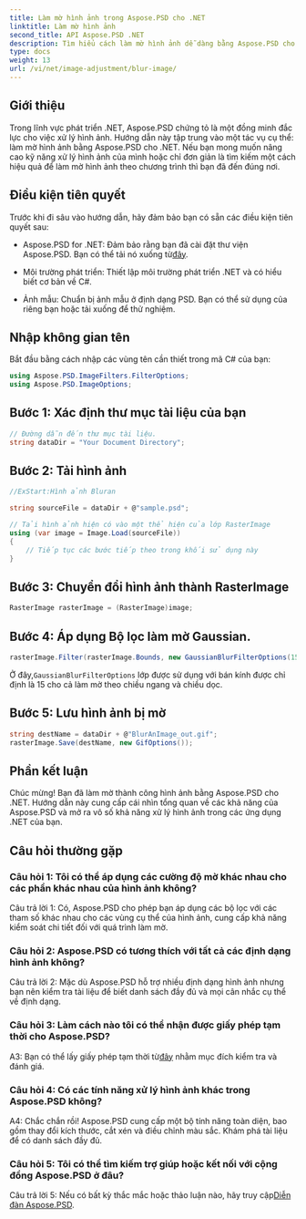 ```yaml
---
title: Làm mờ hình ảnh trong Aspose.PSD cho .NET
linktitle: Làm mờ hình ảnh
second_title: API Aspose.PSD .NET
description: Tìm hiểu cách làm mờ hình ảnh dễ dàng bằng Aspose.PSD cho .NET. Hướng dẫn từng bước để thao tác hình ảnh liền mạch trong các dự án C# của bạn.
type: docs
weight: 13
url: /vi/net/image-adjustment/blur-image/
---
```

## Giới thiệu

Trong lĩnh vực phát triển .NET, Aspose.PSD chứng tỏ là một đồng minh đắc lực cho việc xử lý hình ảnh. Hướng dẫn này tập trung vào một tác vụ cụ thể: làm mờ hình ảnh bằng Aspose.PSD cho .NET. Nếu bạn mong muốn nâng cao kỹ năng xử lý hình ảnh của mình hoặc chỉ đơn giản là tìm kiếm một cách hiệu quả để làm mờ hình ảnh theo chương trình thì bạn đã đến đúng nơi.

## Điều kiện tiên quyết

Trước khi đi sâu vào hướng dẫn, hãy đảm bảo bạn có sẵn các điều kiện tiên quyết sau:

-  Aspose.PSD for .NET: Đảm bảo rằng bạn đã cài đặt thư viện Aspose.PSD. Bạn có thể tải nó xuống từ[đây](https://releases.aspose.com/psd/net/).

- Môi trường phát triển: Thiết lập môi trường phát triển .NET và có hiểu biết cơ bản về C#.

- Ảnh mẫu: Chuẩn bị ảnh mẫu ở định dạng PSD. Bạn có thể sử dụng của riêng bạn hoặc tải xuống để thử nghiệm.

## Nhập không gian tên

Bắt đầu bằng cách nhập các vùng tên cần thiết trong mã C# của bạn:

```csharp
using Aspose.PSD.ImageFilters.FilterOptions;
using Aspose.PSD.ImageOptions;
```

## Bước 1: Xác định thư mục tài liệu của bạn

```csharp
// Đường dẫn đến thư mục tài liệu.
string dataDir = "Your Document Directory";
```

## Bước 2: Tải hình ảnh

```csharp
//ExStart:Hình ảnh Bluran

string sourceFile = dataDir + @"sample.psd";

// Tải hình ảnh hiện có vào một thể hiện của lớp RasterImage
using (var image = Image.Load(sourceFile))
{
    // Tiếp tục các bước tiếp theo trong khối sử dụng này
}
```

## Bước 3: Chuyển đổi hình ảnh thành RasterImage

```csharp
RasterImage rasterImage = (RasterImage)image;
```

## Bước 4: Áp dụng Bộ lọc làm mờ Gaussian.

```csharp
rasterImage.Filter(rasterImage.Bounds, new GaussianBlurFilterOptions(15, 15));
```

 Ở đây,`GaussianBlurFilterOptions` lớp được sử dụng với bán kính được chỉ định là 15 cho cả làm mờ theo chiều ngang và chiều dọc.

## Bước 5: Lưu hình ảnh bị mờ

```csharp
string destName = dataDir + @"BlurAnImage_out.gif";
rasterImage.Save(destName, new GifOptions());
```

## Phần kết luận

Chúc mừng! Bạn đã làm mờ thành công hình ảnh bằng Aspose.PSD cho .NET. Hướng dẫn này cung cấp cái nhìn tổng quan về các khả năng của Aspose.PSD và mở ra vô số khả năng xử lý hình ảnh trong các ứng dụng .NET của bạn.

## Câu hỏi thường gặp

### Câu hỏi 1: Tôi có thể áp dụng các cường độ mờ khác nhau cho các phần khác nhau của hình ảnh không?

Câu trả lời 1: Có, Aspose.PSD cho phép bạn áp dụng các bộ lọc với các tham số khác nhau cho các vùng cụ thể của hình ảnh, cung cấp khả năng kiểm soát chi tiết đối với quá trình làm mờ.

### Câu hỏi 2: Aspose.PSD có tương thích với tất cả các định dạng hình ảnh không?

Câu trả lời 2: Mặc dù Aspose.PSD hỗ trợ nhiều định dạng hình ảnh nhưng bạn nên kiểm tra tài liệu để biết danh sách đầy đủ và mọi cân nhắc cụ thể về định dạng.

### Câu hỏi 3: Làm cách nào tôi có thể nhận được giấy phép tạm thời cho Aspose.PSD?

 A3: Bạn có thể lấy giấy phép tạm thời từ[đây](https://purchase.aspose.com/temporary-license/) nhằm mục đích kiểm tra và đánh giá.

### Câu hỏi 4: Có các tính năng xử lý hình ảnh khác trong Aspose.PSD không?

A4: Chắc chắn rồi! Aspose.PSD cung cấp một bộ tính năng toàn diện, bao gồm thay đổi kích thước, cắt xén và điều chỉnh màu sắc. Khám phá tài liệu để có danh sách đầy đủ.

### Câu hỏi 5: Tôi có thể tìm kiếm trợ giúp hoặc kết nối với cộng đồng Aspose.PSD ở đâu?

 Câu trả lời 5: Nếu có bất kỳ thắc mắc hoặc thảo luận nào, hãy truy cập[Diễn đàn Aspose.PSD](https://forum.aspose.com/c/psd/34).